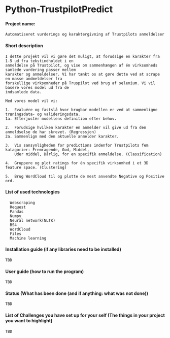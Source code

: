 # Python-TrustpilotPredict

#### Project name:
    Automatiseret vurderings og karaktergivning af Trustpilots anmeldelser  
    
#### Short description
    I dette projekt vil vi gøre det muligt, at forudsige en karakter fra 1-5 ud fra tekstindholdet i en
    anmeldelse på Trustpilot, og vise om sammenhængen af én virksomheds samlede vurdering passer mellem
    karakter og anmeldelser. Vi har tænkt os at gøre dette ved at scrape en masse andmeldelser fra
    forskellige virksomheder på Truspilot ved brug af selenium. Vi vil basere vores model ud fra de
    indsamlede data.

    Med vores model vil vi:

    1.  Evaluére og fastslå hvor brugbar modellen er ved at sammenligne træningsdata- og valideringsdata.
    1a. Efterjustér modellens definition efter behov.

    2.  Forudsige hvilken karakter en anmelder vil give ud fra den anmeldselse de har skrevet. (Regression)
    2a. Sammenlign med den aktuelle anmelder karakter.

    3.  Vis sansynligheden for predictions indenfor Trustpilots fem katagorier: Fremragende, God, Middel,
        Uder middel, Dårlig, for en specifik anmeldelse. (Classification)

    4.  Gruppere og plot ratings for én specifik virksomhed i et 3D feature space. (Clustering)

    5.  Brug WordCloud til og plotte de mest anvendte Negative og Positive ord.
    
#### List of used technologies
      Webscraping
      Request
      Pandas
      Numpy
      Neural network(NLTK)                                     
      BS4
      WordCloud
      Files
      Machine learning

#### Installation guide (if any libraries need to be installed)
    TBD
    
#### User guide (how to run the program)
    TBD
    
#### Status (What has been done (and if anything: what was not done))
    TBD
    
#### List of Challenges you have set up for your self (The things in your project you want to highlight)
    TBD
